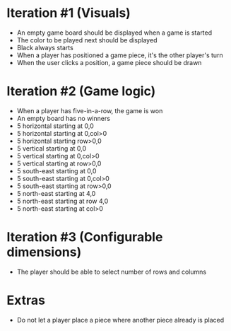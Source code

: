 # Iteration #1 (Visuals) #
-  An empty game board should be displayed when a game is started
-  The color to be played next should be displayed
-  Black always starts
-  When a player has positioned a game piece, it's the other player's turn
-  When the user clicks a position, a game piece should be drawn

# Iteration #2 (Game logic)  #
 - When a player has five-in-a-row, the game is won
 - An empty board has no winners
 - 5 horizontal starting at 0,0
 - 5 horizontal starting at 0,col>0
 - 5 horizontal starting row>0,0
 - 5 vertical starting at 0,0
 - 5 vertical starting at 0,col>0
 - 5 vertical starting at row>0,0
 - 5 south-east starting at 0,0
 - 5 south-east starting at 0,col>0
 - 5 south-east starting at row>0,0
 - 5 north-east starting at 4,0
 - 5 north-east starting at row 4,0
 - 5 north-east starting at col>0

# Iteration #3 (Configurable dimensions)
 - The player should be able to select number of rows and columns

# Extras #
 - Do not let a player place a piece where another piece already is placed